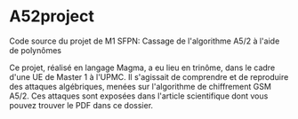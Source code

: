 # A52project
Code source du projet de M1 SFPN: Cassage de l'algorithme A5/2 à l'aide de polynômes

Ce projet, réalisé en langage Magma, a eu lieu en trinôme, dans le cadre d'une UE de 
Master 1 à l'UPMC. Il s'agissait de comprendre et de reproduire des attaques algébriques, 
menées sur l'algorithme de chiffrement GSM A5/2.
Ces attaques sont exposées dans l'article scientifique dont vous pouvez trouver le PDF dans
ce dossier.
